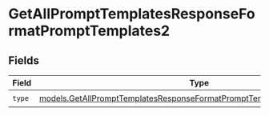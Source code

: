 # GetAllPromptTemplatesResponseFormatPromptTemplates2


## Fields

| Field                                                                                                                                                      | Type                                                                                                                                                       | Required                                                                                                                                                   | Description                                                                                                                                                |
| ---------------------------------------------------------------------------------------------------------------------------------------------------------- | ---------------------------------------------------------------------------------------------------------------------------------------------------------- | ---------------------------------------------------------------------------------------------------------------------------------------------------------- | ---------------------------------------------------------------------------------------------------------------------------------------------------------- |
| `type`                                                                                                                                                     | [models.GetAllPromptTemplatesResponseFormatPromptTemplatesResponse200Type](../models/getallprompttemplatesresponseformatprompttemplatesresponse200type.md) | :heavy_check_mark:                                                                                                                                         | N/A                                                                                                                                                        |